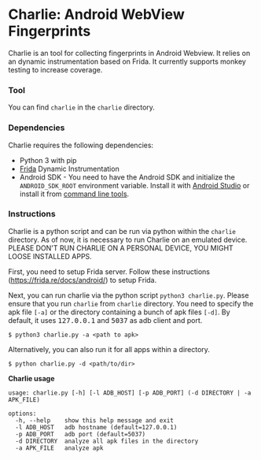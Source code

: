 <!-- Prerequisites for running the Automatic Hybrid Application Test Tool:
1.You need to download the apps. 
 We downloaded our apps from the Androzoo dataset[https://androzoo.uni.lu/].
2.Frida server must be installed on the device. 
 Please refer to the official frida website to install on your device[https://frida.re/docs/android/].
3.Change the localization of the applications folder in Automatedtesting.py.
  The $path variable contains information about the location of the applications to be tested. After testing applications, they are 
  are moved to the folder $path1. 

Once the prerequisites are met, the dynamic toolkit is ready to run. 

$ py automatedtesting.py 


It creates a user_agents.csv file that contains package names, urls, user headers, and user agent strings.

The DatasetAnalyzer.py script analyzes the resulting dataset, grouping it for unencrypted traffic, user agent strings 
by their similarity, as well as by the number of unique packets from which we obtained the data.

$ py DatasetAnalyzer.py -->

# Charlie: Android WebView Fingerprints

Charlie is an tool for collecting fingerprints in Android Webview. It relies on an dynamic instrumentation based on Frida. It currently supports monkey testing to increase coverage.

### Tool
You can find `charlie` in the `charlie` directory.
### Dependencies

Charlie requires the following dependencies:
- Python 3 with pip
- [Frida](https://frida.re) Dynamic Instrumentation
- Android SDK - You need to have the Android SDK and initialize the `ANDROID_SDK_ROOT` environment variable. Install it with [Android Studio](https://developer.android.com/studio) or install it from [command line tools](https://developer.android.com/studio/command-line).

### Instructions
Charlie is a python script and can be run via python within the `charlie` directory. As of now, it is necessary to run Charlie on an emulated device. PLEASE DON'T RUN CHARLIE ON A PERSONAL DEVICE, YOU MIGHT LOOSE INSTALLED APPS.


First, you need to setup Frida server. Follow these instructions (https://frida.re/docs/android/) to setup Frida. 

Next, you can run charlie via the python script `python3 charlie.py`. Please ensure that you run `charlie` from `charlie` directory. You need to specify the apk file `[-a]` or the directory containing a bunch of apk files `[-d]`. By default, it uses <tt>127.0.0.1</tt> and <tt>5037</tt> as adb client and port. 

```shell
$ python3 charlie.py -a <path to apk>
``` 

Alternatively, you can also run it for all apps within a directory.

```shell
$ python charlie.py -d <path/to/dir>
```

<b> Charlie usage </b>

```shell
usage: charlie.py [-h] [-l ADB_HOST] [-p ADB_PORT] (-d DIRECTORY | -a APK_FILE)

options:
  -h, --help    show this help message and exit
  -l ADB_HOST   adb hostname (default=127.0.0.1)
  -p ADB_PORT   adb port (default=5037)
  -d DIRECTORY  analyze all apk files in the directory
  -a APK_FILE   analyze apk
 ```

<!--
### Developers

- Alimerdan Rahimov, Developer (alimerdan.rahimov@gmail.com)
- Jyoti Prakash & Abhishek Tiwari, Mentors (jpksh90@gmail.com, mig40000@gmail.com)
-->



